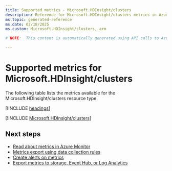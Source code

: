 ```yaml
---
title: Supported metrics - Microsoft.HDInsight/clusters
description: Reference for Microsoft.HDInsight/clusters metrics in Azure Monitor.
ms.topic: generated-reference
ms.date: 02/18/2025
ms.custom: Microsoft.HDInsight/clusters, arm

# NOTE:  This content is automatically generated using API calls to Azure. Any edits made on these files will be overwritten in the next run of the script. 

---
```


  
# Supported metrics for Microsoft.HDInsight/clusters
  
The following table lists the metrics available for the Microsoft.HDInsight/clusters resource type.  
  
  
[!INCLUDE [headings](~/reusable-content/ce-skilling/azure/includes/azure-monitor/reference/metrics/metrics-headings.md)]  
  
 

[!INCLUDE [Microsoft.HDInsight/clusters](~/reusable-content/ce-skilling/azure/includes/azure-monitor/reference/metrics/microsoft-hdinsight-clusters-metrics-include.md)]  



## Next steps

- [Read about metrics in Azure Monitor](/azure/azure-monitor/data-platform)
- [Metrics export using data collection rules](/azure/azure-monitor/essentials/data-collection-metrics)
- [Create alerts on metrics](/azure/azure-monitor/alerts/alerts-overview)
- [Export metrics to storage, Event Hub, or Log Analytics](/azure/azure-monitor/essentials/platform-logs-overview)
